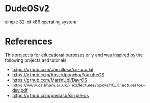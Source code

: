 # DudeOSv2
simple 32-bit x86 operating system

References
===========
This project is for educational purposes only and was inspired by the following projects and tutorials
* https://github.com/cfenollosa/os-tutorial
* https://github.com/Absurdponcho/YoutubeOS
* https://github.com/MartinUbl/DavrOS
* https://www.cs.bham.ac.uk/~exr/lectures/opsys/10_11/lectures/os-dev.pdf
* https://github.com/povilasb/simple-os